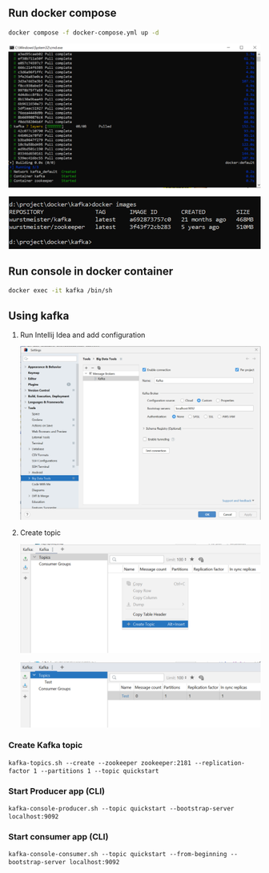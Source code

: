 ## Run docker compose

```bash
docker compose -f docker-compose.yml up -d
```

![image-20240220131640819](readme.assets/image-20240220131640819.png)

![image-20240220131753670](readme.assets/image-20240220131753670.png)

## Run console in docker container
```bash
docker exec -it kafka /bin/sh
```

## Using kafka

1. Run Intellij Idea and add configuration

   ![image-20240220132918033](readme.assets/image-20240220132918033.png)

2. Create topic

   ![image-20240220133022146](readme.assets/image-20240220133022146.png)

   ![image-20240220133246208](readme.assets/image-20240220133246208.png)

### Create Kafka topic

```
kafka-topics.sh --create --zookeeper zookeeper:2181 --replication-factor 1 --partitions 1 --topic quickstart
```

### Start Producer app (CLI)

```
kafka-console-producer.sh --topic quickstart --bootstrap-server localhost:9092
```

### Start consumer app (CLI)

```
kafka-console-consumer.sh --topic quickstart --from-beginning --bootstrap-server localhost:9092
```